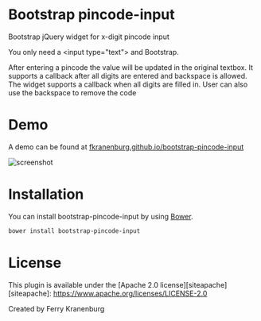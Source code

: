 # Bootstrap pincode-input
Bootstrap jQuery widget for x-digit pincode input

You only need a &lt;input type="text"&gt; and Bootstrap.

After entering a pincode the value will be updated in the original textbox.
It supports a callback after all digits are entered and backspace is allowed.
The widget supports a callback when all digits are filled in. 
User can also use the backspace to remove the code


# Demo

A demo can be found at [fkranenburg.github.io/bootstrap-pincode-input][site]

[site]: http://fkranenburg.github.io/bootstrap-pincode-input


![screenshot](https://raw.github.com/fkranenburg/bootstrap-pincode-input/master/example.jpg)

# Installation

You can install bootstrap-pincode-input by using [Bower](http://bower.io/).

```bash
bower install bootstrap-pincode-input
```


# License

This plugin is available under the [Apache 2.0 license][siteapache]
[siteapache]: https://www.apache.org/licenses/LICENSE-2.0

Created by Ferry Kranenburg
